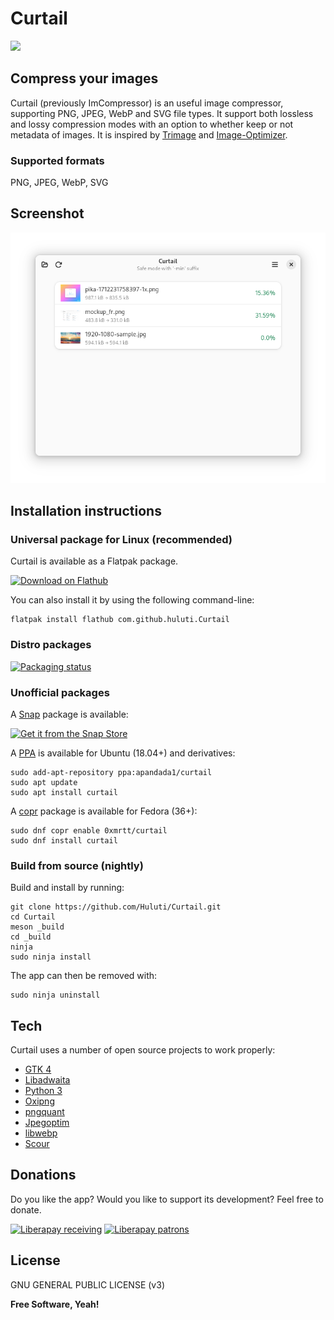 # Curtail

<a href="https://circle.gnome.org"><img src="gnome-circle-badge.svg"></a>

## Compress your images

Curtail (previously ImCompressor) is an useful image compressor, supporting PNG, JPEG, WebP and SVG file types.
It support both lossless and lossy compression modes with an option to whether keep or not metadata of images.
It is inspired by [Trimage](https://github.com/Kilian/Trimage) and [Image-Optimizer](https://github.com/GijsGoudzwaard/Image-Optimizer).

### Supported formats

PNG, JPEG, WebP, SVG

## Screenshot

![Curtail](data/screenshots/screen1.png)

## Installation instructions

### Universal package for Linux (recommended)

Curtail is available as a Flatpak package.

<a href='https://flathub.org/apps/details/com.github.huluti.Curtail'><img alt='Download on Flathub' src='https://flathub.org/api/badge?svg&locale=en'/></a>

You can also install it by using the following command-line:

    flatpak install flathub com.github.huluti.Curtail
    
### Distro packages

[![Packaging status](https://repology.org/badge/vertical-allrepos/curtail.svg)](https://repology.org/project/curtail/versions)

### Unofficial packages

A [Snap](https://snapcraft.io/curtail) package is available:

[![Get it from the Snap Store](https://snapcraft.io/static/images/badges/en/snap-store-black.svg)](https://snapcraft.io/curtail)

A [PPA](https://launchpad.net/~apandada1/+archive/ubuntu/curtail) is available for Ubuntu (18.04+) and derivatives:

    sudo add-apt-repository ppa:apandada1/curtail
    sudo apt update
    sudo apt install curtail

A [copr](https://copr.fedorainfracloud.org/coprs/0xmrtt/curtail) package is available for Fedora (36+):

    sudo dnf copr enable 0xmrtt/curtail
    sudo dnf install curtail

### Build from source (nightly)

Build and install by running:

    git clone https://github.com/Huluti/Curtail.git
    cd Curtail
    meson _build
    cd _build
    ninja
    sudo ninja install

The app can then be removed with:

    sudo ninja uninstall

## Tech

Curtail uses a number of open source projects to work properly:

- [GTK 4](https://www.gtk.org)
- [Libadwaita](https://gitlab.gnome.org/GNOME/libadwaita)
- [Python 3](https://www.python.org)
- [Oxipng](https://github.com/shssoichiro/oxipng)
- [pngquant](https://pngquant.org)
- [Jpegoptim](https://github.com/tjko/jpegoptim)
- [libwebp](https://storage.googleapis.com/downloads.webmproject.org/releases/webp/index.html)
- [Scour](https://gitlab.com/inkscape/extras/scour)

## Donations

Do you like the app? Would you like to support its development? Feel free to donate.

[![Liberapay receiving](https://img.shields.io/liberapay/receives/hugoposnic)](https://liberapay.com/hugoposnic)
[![Liberapay patrons](https://img.shields.io/liberapay/patrons/hugoposnic)](https://liberapay.com/hugoposnic)

## License

GNU GENERAL PUBLIC LICENSE (v3)

**Free Software, Yeah!**
